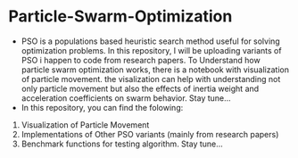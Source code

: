 # Particle-Swarm-Optimization
* PSO is a populations based heuristic search method useful for solving optimization problems. In this repository, I will be uploading variants of PSO i happen to code from research papers. To Understand how particle swarm optimization works, there is a notebook with visualization of particle movement. the visalization can help with understanding not only particle movement but also the effects of inertia weight and acceleration coefficients on swarm behavior. Stay tune...
* In this repository, you can find the folowing:
1. Visualization of Particle Movement
2. Implementations of Other PSO variants (mainly from research papers)
3. Benchmark functions for testing algorithm. Stay tune...
